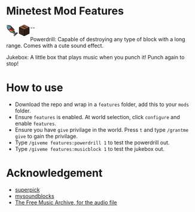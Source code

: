 # Minetest Mod Features
<img src="textures/features_powerdrill.png" align="left">
<img src="textures/features_jukebox.png" align="left">

--


Powerdrill: Capable of destroying any type of block with a long range. Comes with a cute sound effect.

Jukebox: A little box that plays music when you punch it! Punch again to stop!

# How to use
* Download the repo and wrap in a `features` folder, add this to your `mods` folder.
* Ensure `features` is enabled. At world selection, click `configure` and enable `features`.
* Ensure you have `give` privilage in the world. Press `t` and type `/grantme give` to gain the privilage.
* Type `/giveme features:powerdrill 1` to test the powerdrill out.
* Type `/giveme features:musicblock 1` to test the jukebox out.


# Acknowledgement
* [superpick](https://github.com/taikedz/everamzah-superpick)
* [mysoundblocks](https://github.com/minetest-mods/mysoundblocks)
* [The Free Music Archive, for the audio file](http://freemusicarchive.org/genre/Electronic/)


